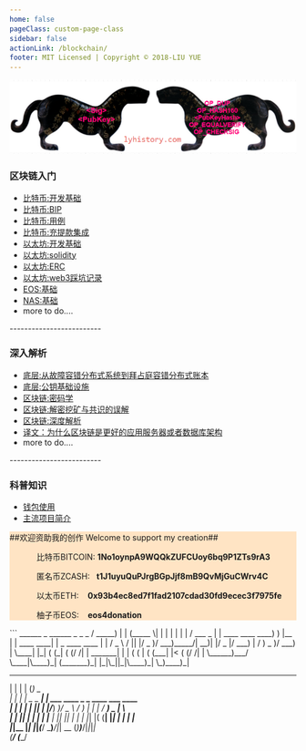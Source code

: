 ```yaml
---
home: false
pageClass: custom-page-class
sidebar: false
actionLink: /blockchain/
footer: MIT Licensed | Copyright © 2018-LIU YUE
---
```


<img class="header" src="/docs/docs_image/blockchain/bitcoin.png"/>
<!--Private: <a href="https://github.com/lyhistory/learn_coding/blob/master/blockchain/courselist.md">课程列表</a>-->

<div>
	<h3>区块链入门</h3>
	<ul>
		<li><a href="/docs/blockchain/btc/btc_dev">比特币:开发基础</a></li>
		<li><a href="/docs/blockchain/btc/btc_bip">比特币:BIP</a></li>
		<li><a href="/docs/blockchain/btc/btc_dev_usecase">比特币:用例</a></li>
		<li><a href="/docs/blockchain/btc/btc_payment_integrate">比特币:充提款集成</a></li>
		<li><a href="/docs/blockchain/ethereum/eth_dev">以太坊:开发基础</a></li>
		<li><a href="/docs/blockchain/ethereum/eth_solidity">以太坊:solidity</a></li>
		<li><a href="/docs/blockchain/ethereum/eth_erc">以太坊:ERC</a></li>
		<li><a href="/docs/blockchain/ethereum/eth_web3">以太坊:web3踩坑记录</a></li>
		<li><a href="/docs/blockchain/ecosystem/eos_dev">EOS:基础</a></li>
		<li><a href="/docs/blockchain/ecosystem/nas_dev">NAS:基础</a></li>
		<li>more to do....</li>
	</ul>
	<p>-------------------------</p>
	<h3>深入解析</h3>
	<ul>
		<li><a href="/docs/software/highlevel/distrubuted_system" >底层:从故障容错分布式系统到拜占庭容错分布式账本</a></li>
		<li><a href="/docs/software/highlevel/publickeyinfrastructure">底层:公钥基础设施</a></li>
		<li><a href="/docs/blockchain/blockchain_cryptography" >区块链:密码学</a></li>
		<li><a href="/docs/blockchain/blockchain_consensus" >区块链:解密挖矿与共识的误解</a></li>
		<li><a href="/docs/blockchain/blockchain_indepth">区块链:深度解析</a></li>
		<!--<li><a href="/docs/blockchain/btc/btc_indepth">比特币:深度解析</a></li>-->
		<!--<li><a href="/docs/blockchain/ethereum/eth_indepth">以太坊:深度解析</a></li>-->
		<!--<li><a href="/docs/blockchain/ethereum/eth_security">以太坊:安全解析</a></li>-->
		<li><a href="/docs/blockchain/blockchain_as_new_architecture" >译文：为什么区块链是更好的应用服务器或者数据库架构</a></li>
		<li>more to do....</li>
	</ul>
	<p>-------------------------</p>
	<h3>科普知识</h3>
	<ul>
		<li><a href="/docs/blockchain/wallets" >钱包使用</a></li>
		<li><a href="/docs/blockchain/ecosystem/crypto" >主流项目简介</a></li>
	</ul>
</div>

<div style="background-color:bisque;">
	<span>##欢迎资助我的创作 Welcome to support my creation##</span>
	<ul>
		<ol>比特币BITCOIN:&nbsp;<strong>1No1oynpA9WQQkZUFCUoy6bq9P1ZTs9rA3</strong></ol>
		<ol>匿名币ZCASH:&nbsp;&nbsp;&nbsp;<strong>t1J1uyuQuPJrgBGpJjf8mB9QvMjGuCWrv4C</strong></ol>
		<ol>以太币ETH:&nbsp;&nbsp;&nbsp;&nbsp;<strong>0x93b4ec8ed7f1fad2107cdad30fd9ecec3f7975fe</strong></ol>
		<ol>柚子币EOS:&nbsp;&nbsp;&nbsp;&nbsp;<strong>eos4donation</strong></ol>
	</ul>
</div>
```
  ______          _            ______  _     _             _                
 / _____)        | |          (_____ \| |   | |           | |               
| /      ___   _ | | ____  ____ ____) ) |__ | | ____  ____| |  _ ____  ____ 
| |     / _ \ / || |/ _  )/ ___)_____/|  __)| |/ _  |/ ___) | / ) _  )/ ___)
| \____| |_| ( (_| ( (/ /| |   _______| |   | ( ( | ( (___| |< ( (/ /| |    
 \______)___/ \____|\____)_|  (_______)_|   |_|\_||_|\____)_| \_)____)_|    
                                                                            
 _       _     _                                                            
| |     | |   (_)     _                                                     
| |_   _| | _  _  ___| |_  ___   ____ _   _   ____ ___  ____                
| | | | | || \| |/___)  _)/ _ \ / ___) | | | / ___) _ \|    \               
| | |_| | | | | |___ | |_| |_| | |   | |_| |( (__| |_| | | | |              
|_|\__  |_| |_|_(___/ \___)___/|_|    \__  (_)____)___/|_|_|_|              
  (____/                             (____/                                 
```



